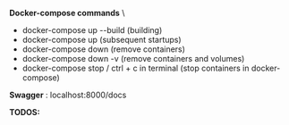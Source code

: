 **Docker-compose commands** \
- docker-compose up --build (building)
- docker-compose up (subsequent startups)
- docker-compose down (remove containers)
- docker-compose down -v (remove containers and volumes)
- docker-compose stop / ctrl + c in terminal (stop containers in docker-compose)

**Swagger** : localhost:8000/docs

**TODOS:**
